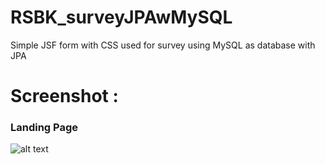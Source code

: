 # RSBK_surveyJPAwMySQL
Simple JSF form with CSS used for survey using MySQL as database with JPA

# Screenshot :
### Landing Page
![alt text](https://github.com/gredo-tarigan/RSBK_surveyJPAwMySQL/blob/master/Screenshot/Landing%20Page.png)
